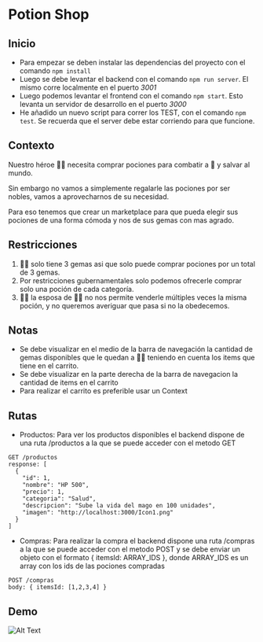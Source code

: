 # Potion Shop

## Inicio

- Para empezar se deben instalar las dependencias del proyecto con el comando `npm install`
- Luego se debe levantar el backend con el comando `npm run server`. El mismo corre localmente en el puerto _3001_
- Luego podemos levantar el frontend con el comando `npm start`. Esto levanta un servidor de desarrollo en el puerto _3000_
- He añadido un nuevo script para correr los TEST, con el comando `npm test`. Se recuerda que el server debe estar corriendo para que funcione.

## Contexto

Nuestro héroe 🧙‍♂️ necesita comprar pociones para combatir a 🐉 y salvar al mundo.

Sin embargo no vamos a simplemente regalarle las pociones por ser nobles, vamos a aprovecharnos de su necesidad.

Para eso tenemos que crear un marketplace para que pueda elegir sus pociones de una forma cómoda y nos de sus gemas con mas agrado.

## Restricciones

1. 🧙‍♂️ solo tiene 3 gemas asi que solo puede comprar pociones por un total de 3 gemas.
2. Por restricciones gubernamentales solo podemos ofrecerle comprar solo una poción de cada categoría.
3. 🧝‍♀️ la esposa de 🧙‍♂️ no nos permite venderle múltiples veces la misma poción, y no queremos averiguar que pasa si no la obedecemos.

## Notas

- Se debe visualizar en el medio de la barra de navegación la cantidad de gemas disponibles que le quedan a 🧙‍♂️ teniendo en cuenta los items que tiene en el carrito.
- Se debe visualizar en la parte derecha de la barra de navegacion la cantidad de items en el carrito
- Para realizar el carrito es preferible usar un Context

## Rutas

- Productos: Para ver los productos disponibles el backend dispone de una ruta /productos a la que se puede acceder con el metodo GET

```
GET /productos
response: [
  {
    "id": 1,
    "nombre": "HP 500",
    "precio": 1,
    "categoria": "Salud",
    "descripcion": "Sube la vida del mago en 100 unidades",
    "imagen": "http://localhost:3000/Icon1.png"
  }
]
```

- Compras: Para realizar la compra el backend dispone una ruta /compras a la que se puede acceder con el metodo POST y se debe enviar un objeto con el formato { itemsId: ARRAY_IDS }, donde ARRAY_IDS es un array con los ids de las pociones compradas

```
POST /compras
body: { itemsId: [1,2,3,4] }
```

## Demo

![Alt Text](./demo.gif)
